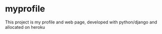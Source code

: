 myprofile
=========

This project is my profile and web page, developed with python/django and allocated on heroku
